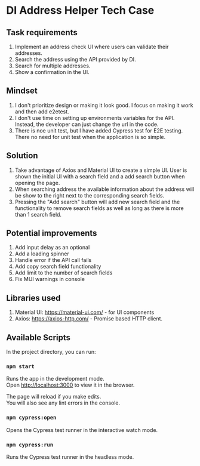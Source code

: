 # DI Address Helper Tech Case

## Task requirements

1. Implement an address check UI where users can validate their addresses.
2. Search the address using the API provided by DI.
3. Search for multiple addresses.
4. Show a confirmation in the UI.

## Mindset

1. I don't prioritize design or making it look good. I focus on making it work and then add e2etest.
2. I don't use time on setting up environments variables for the API. Instead, the developer can just change the url in
   the code.
3. There is noe unit test, but I have added Cypress test for E2E testing. There no need for unit test when the
   application is so simple.

## Solution

1. Take advantage of Axios and Material UI to create a simple UI. User is shown the initial UI with a search field and a
   add search button when opening the page.
2. When searching address the available information about the address will be show to the right next to the
   corresponding search fields.
3. Pressing the "Add search" button will add new search field and the functionality to remove search fields as well as
   long as there is more than 1 search field.

## Potential improvements

1. Add input delay as an optional
2. Add a loading spinner
3. Handle error if the API call fails
4. Add copy search field functionality
5. Add limit to the number of search fields
6. Fix MUI warnings in console

## Libraries used

1. Material UI: https://material-ui.com/ - for UI components
2. Axios: https://axios-http.com/ - Promise based HTTP client.

## Available Scripts

In the project directory, you can run:

### `npm start`

Runs the app in the development mode.\
Open [http://localhost:3000](http://localhost:3000) to view it in the browser.

The page will reload if you make edits.\
You will also see any lint errors in the console.

### `npm cypress:open`

Opens the Cypress test runner in the interactive watch mode.

### `npm cypress:run`

Runs the Cypress test runner in the headless mode.

